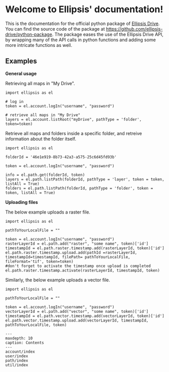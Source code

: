 # Welcome to Ellipsis' documentation!


This is the documentation for the official python package of [Ellipsis Drive](https://ellipsis-drive.com/).
You can find the source code of the package at <https://github.com/ellipsis-drive/python-package>.
The package eases the use of the Ellipsis Drive API, by wrapping many of the API calls in python functions and adding some more intricate functions as well.

## Examples

**General usage**

Retrieving all maps in "My Drive".

    import ellipsis as el

    # log in
    token = el.account.logIn("username", "password")

    # retrieve all maps in "My Drive"
    layers = el.account.listRoot("myDrive", pathType = 'folder', token=token)

Retrieve all maps and folders inside a specific folder, and retreive information about the folder itself.

    import ellipsis as el

    folderId = '46e1e919-8b73-42a3-a575-25c6d45fd93b'

    token = el.account.logIn("username", "password")

    info = el.path.get(folderId, token)
    layers = el.path.listPath(folderId, pathType = 'layer', token = token, listAll = True)
    folders = el.path.listPath(folderId, pathType = 'folder', token = token, listAll = True)

**Uploading files**

The below example uploads a raster file.

    import ellipsis as el

    pathToYourLocalFile = ""
    
    token = el.account.logIn("username", "password")
    rasterLayerId = el.path.add("raster", "some name", token)['id']
    timestampId = el.path.raster.timestamp.add(rasterLayerId, token)['id']
    el.path.raster.timestamp.upload.add(pathId =rasterLayerId, timestampId=timestampId, filePath= pathToYourLocalFile, fileFormat='tif', token=token)
    #don't forget to activate the timestamp once upload is completed
    el.path.raster.timestamp.activate(rasterLayerId, timestampId, token)


Similarly, the below example uploads a vector file.

    import ellipsis as el

    pathToYourLocalFile = ""

    token = el.account.logIn("username", "password")
    vectorLayerId = el.path.add("vector", "some name", token)['id']
    timestampId = el.path.vector.timestamp.add(vectorLayerId, token)['id']
    el.path.vector.timestamp.upload.add(vectorLayerId, timestampId, pathToYourLocalFile, token)

```{toctree}
---
maxdepth: 10
caption: Contents
---
account/index
user/index
path/index
util/index
```

&nbsp;
&nbsp;
